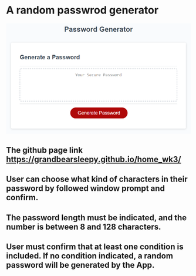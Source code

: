 

# A random passwrod generator 
![passWord Generater](03-javascript-homework-demo.png)

## The github page link https://grandbearsleepy.github.io/home_wk3/

## User can choose what kind of characters in their password by followed window prompt and confirm.

## The password length must be indicated, and the number is between 8 and 128 characters.

## User must confirm that at least one condition is included. If no condition indicated, a random password will be generated by the App.